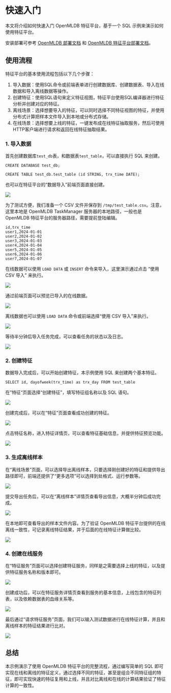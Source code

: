# 快速入门

本文将介绍如何快速入门 OpenMLDB 特征平台，基于一个 SQL 示例来演示如何使用特征平台。

安装部署可参考 [OpenMLDB 部署文档](../../../deploy/index.rst) 和 [OpenMLDB 特征平台部署文档](./install/index.rst)。

## 使用流程

特征平台的基本使用流程包括以下几个步骤：

1. 导入数据：使用SQL命令或前端表单进行创建数据库、创建数据表、导入在线数据和导入离线数据等操作。
2. 创建特征：使用SQL语句来定义特征视图，特征平台使用SQL编译器进行特征分析并创建对应的特征。
3. 离线场景：选择想要导入的特征，可以同时选择不同特征视图的特征，并使用分布式计算把样本文件导入到本地或分布式存储。
4. 在线场景：选择想要上线的特征，一键发布成在线特征抽取服务，然后可使用HTTP客户端进行请求和返回在线特征抽取结果。

### 1. 导入数据

首先创建数据库`test_db`表，和数据表`test_table`，可以直接执行 SQL 来创建。

```
CREATE DATABASE test_db;

CREATE TABLE test_db.test_table (id STRING, trx_time DATE);
```

也可以在特征平台的“数据导入”前端页面直接创建。

![](./images/create_test_table.png)

为了测试方便，我们准备一个 CSV 文件并保存到 `/tmp/test_table.csv`。注意，这里本地是 OpenMLDB TaskManager 服务器的本地路径，一般也是 OpenMLDB 特征平台的服务器路径，需要提前登陆编辑。

```
id,trx_time
user1,2024-01-01
user2,2024-01-02
user3,2024-01-03
user4,2024-01-04
user5,2024-01-05
user6,2024-01-06
user7,2024-01-07
```

在线数据可以使用 `LOAD DATA` 或 `INSERT` 命令来导入，这里演示通过点击 “使用 CSV 导入” 来执行。

![](./images/online_csv_import_test_table.png)

通过前端页面可以预览已导入的在线数据。

![](./images/preview_test_table.png)

离线数据也可以使用 `LOAD DATA` 命令或前端选择“使用 CSV 导入”来执行。

![](./images/csv_import_test_table.png)

等待半分钟后导入任务完成，可以查看任务的状态以及日志。

![](./images/import_job_result.png)

### 2. 创建特征

数据导入完成后，可以开始创建特征，本示例使用 SQL 来创建两个基本特征。

```
SELECT id, dayofweek(trx_time) as trx_day FROM test_table
```

在”特征“页面选择“创建特征”，填写特征组名称以及 SQL 语句。

![](./images/create_test_featureview.png)

创建完成后，可以在“特征”页面查看成功创建的特征。

![](./images/test_features_list.png)

点击特征名称，进入特征详情页，可以查看特征基础信息，并提供特征预览功能。

![](./images/preview_test_features.png)

### 3. 生成离线样本

在“离线场景”页面，可以选择导出离线样本，只要选择刚创建好的特征和提供导出路径即可，前端还提供了“更多选项”可以选择到处格式、运行参数等。

![](./images/export_test_offline_samples.png)

提交导出任务后，可以在“离线样本”详情页查看导出信息，大概半分钟后成功完成。

![](./images/test_offline_sample_detail.png)

在本地即可查看导出的样本文件内容。为了验证 OpenMLDB 特征平台提供的在线离线一致性，可记录离线特征结果，并于后面的在线特征计算做比较。

![](./images/local_test_offline_samples.png)

### 4. 创建在线服务

在“特征服务”页面可以选择创建特征服务，同样是之需要选择上线的特征，以及提供特征服务名称和版本即可。

![](./images/create_test_feature_service.png)

创建成功后，可以在特征服务详情页查看到服务的基本信息，上线包含的特征列表，以及依赖数据表的血缘关系等。

![](./images/test_feature_service_detail.png)

最后通过“请求特征服务”页面，我们可以输入测试数据进行在线特征计算，并且和离线样本的特征结果进行比对。

![](./images/request_test_feature_service.png)

## 总结

本示例演示了使用 OpenMLDB 特征平台的完整流程，通过编写简单的 SQL 即可实现在线和离线的特征定义，通过选择不同的特征，甚至是组合不同特征组的特征，即可实现快速的特征复用和上线，并且对比离线和在线的计算结果验证了特征计算的一致性。
